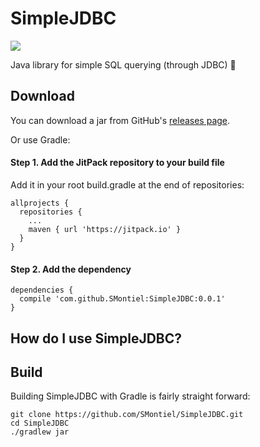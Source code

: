 # SimpleJDBC

[![](https://jitpack.io/v/SMontiel/SimpleJDBC.svg)](https://jitpack.io/#SMontiel/SimpleJDBC)

Java library for simple SQL querying (through JDBC) :slightly_smiling_face:

## Download

You can download a jar from GitHub's [releases page](https://github.com/SMontiel/SimpleJDBC/releases).

Or use Gradle:

#### **Step 1.** Add the JitPack repository to your build file

Add it in your root build.gradle at the end of repositories:

```
allprojects {
  repositories {
    ...
    maven { url 'https://jitpack.io' }
  }
}
```

#### **Step 2.** Add the dependency

```
dependencies {
  compile 'com.github.SMontiel:SimpleJDBC:0.0.1'
}
```

## How do I use SimpleJDBC?

## Build

Building SimpleJDBC with Gradle is fairly straight forward:

```
git clone https://github.com/SMontiel/SimpleJDBC.git
cd SimpleJDBC
./gradlew jar
```

